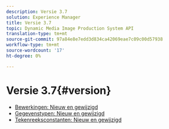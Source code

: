 ```yaml
---
description: Versie 3.7
solution: Experience Manager
title: Versie 3.7
topic: Dynamic Media Image Production System API
translation-type: tm+mt
source-git-commit: 97a84e8e7edd3d834ca42069eae7c09c00d57938
workflow-type: tm+mt
source-wordcount: '17'
ht-degree: 0%

---
```



# Versie 3.7{#version}

* [Bewerkingen: Nieuw en gewijzigd](r-3-7-operations.md)
* [Gegevenstypen: Nieuw en gewijzigd](r-3-7-types.md)
* [Tekenreeksconstanten: Nieuw en gewijzigd](r-3-7-string-constants.md)
